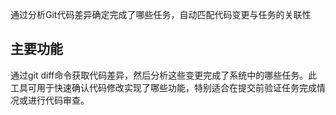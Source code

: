 通过分析Git代码差异确定完成了哪些任务，自动匹配代码变更与任务的关联性

## 主要功能

通过git diff命令获取代码差异，然后分析这些变更完成了系统中的哪些任务。此工具可用于快速确认代码修改实现了哪些功能，特别适合在提交前验证任务完成情况或进行代码审查。
